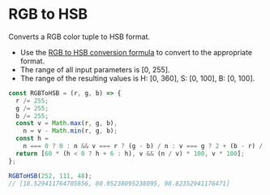 # RGB to HSB

Converts a RGB color tuple to HSB format.

* Use the [RGB to HSB conversion formula](https://en.wikipedia.org/wiki/HSL\_and\_HSV#From\_RGB) to convert to the appropriate format.
* The range of all input parameters is \[0, 255].
* The range of the resulting values is H: \[0, 360], S: \[0, 100], B: \[0, 100].

```js
const RGBToHSB = (r, g, b) => {
  r /= 255;
  g /= 255;
  b /= 255;
  const v = Math.max(r, g, b),
    n = v - Math.min(r, g, b);
  const h =
    n === 0 ? 0 : n && v === r ? (g - b) / n : v === g ? 2 + (b - r) / n : 4 + (r - g) / n;
  return [60 * (h < 0 ? h + 6 : h), v && (n / v) * 100, v * 100];
};
```

```js
RGBToHSB(252, 111, 48);
// [18.529411764705856, 80.95238095238095, 98.82352941176471]
```

